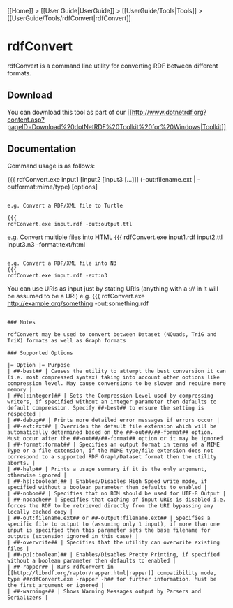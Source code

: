 [[Home]] > [[User Guide|UserGuide]] > [[UserGuide/Tools|Tools]] > [[UserGuide/Tools/rdfConvert|rdfConvert]]

# rdfConvert 

rdfConvert is a command line utility for converting RDF between different formats.

## Download 

You can download this tool as part of our [[http://www.dotnetrdf.org?content.asp?pageID=Download%20dotNetRDF%20Toolkit%20for%20Windows|Toolkit]]

## Documentation 

Command usage is as follows:

{{{
rdfConvert.exe input1 [input2 [input3 [...]]] (-out:filename.ext | -outformat:mime/type) [options]
```

e.g. Convert a RDF/XML file to Turtle

{{{
rdfConvert.exe input.rdf -out:output.ttl
```

e.g. Convert multiple files into HTML
{{{
rdfConvert.exe input1.rdf input2.ttl input3.n3 -format:text/html
```

e.g. Convert a RDF/XML file into N3
{{{
rdfConvert.exe input.rdf -ext:n3
```

You can use URIs as input just by stating URIs (anything with a :// in it will be assumed to be a URI) e.g. 
{{{
rdfConvert.exe http://example.org/something -out:something.rdf
```

### Notes 

rdfConvert may be used to convert between Dataset (NQuads, TriG and TriX) formats as well as Graph formats

### Supported Options 

|= Option |= Purpose
| ##-best## | Causes the utility to attempt the best conversion it can (i.e. most compressed syntax) taking into account other options like compression level. May cause conversions to be slower and require more memory |
| ##c[:integer]## | Sets the Compression Level used by compressing writers, if specified without an integer parameter then defaults to default compression. Specify ##-best## to ensure the setting is respected |
| ##-debug## | Prints more detailed error messages if errors occur |
| ##-ext:ext## | Overrides the default file extension which will be automatically determined based on the ##-out##/##-format## option. Must occur after the ##-out##/##-format## option or it may be ignored
| ##-format:format## | Specifies an output format in terms of a MIME Type or a file extension, if the MIME type/file extension does not correspond to a supported RDF Graph/Dataset format then the utility aborts. |
| ##-help## | Prints a usage summary if it is the only argument, otherwise ignored |
| ##-hs[:boolean]## | Enables/Disables High Speed write mode, if specified without a boolean parameter then defaults to enabled |
| ##-nobom## | Specifies that no BOM should be used for UTF-8 Output |
| ##-nocache## | Specifies that caching of input URIs is disabled i.e. forces the RDF to be retrieved directly from the URI bypassing any locally cached copy |
| ##-out:filename.ext## or ##-output:filename.ext## | Specifies a specific file to output to (assuming only 1 input), if more than one input is specified then this parameter sets the base filename for outputs (extension ignored in this case) |
| ##-overwrite## | Specifies that the utility can overwrite existing files |
| ##-pp[:boolean]## | Enables/Disables Pretty Printing, if specified without a boolean parameter then defaults to enabled |
| ##-rapper## | Runs rdfConvert in [[http://librdf.org/raptor/rapper.html|rapper]] compatibility mode, type ##rdfConvert.exe -rapper -h## for further information. Must be the first argument or ignored |
| ##-warnings## | Shows Warning Messages output by Parsers and Serializers |